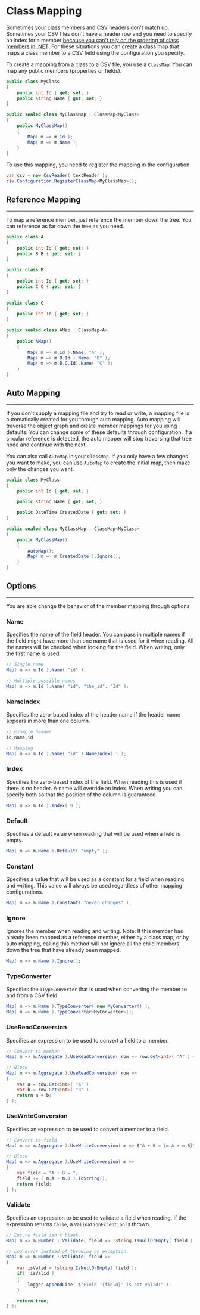 # Class Mapping

Sometimes your class members and CSV headers don't match up. Sometimes your CSV files don't have a header row and you need to specify an index for a member [because you can't rely on the ordering of class members in .NET](https://blogs.msdn.microsoft.com/haibo_luo/2006/07/10/member-order-returned-by-getfields-getmethods/). For these situations you can create a class map that maps a class member to a CSV field using the configuration you specify.

To create a mapping from a class to a CSV file, you use a `ClassMap`. You can map any public members (properties or fields).

```cs
public class MyClass
{
	public int Id { get; set; }
	public string Name { get; set; }
}

public sealed class MyClassMap : ClassMap<MyClass>
{
	public MyClassMap()
	{
		Map( m => m.Id );
		Map( m => m.Name );
	}
}
```

To use this mapping, you need to register the mapping in the configuration.

```cs
var csv = new CsvReader( textReader );
csv.Configuration.RegisterClassMap<MyClassMap>();
```

## Reference Mapping

<hr/>

To map a reference member, just reference the member down the tree. You can reference as far down the tree as you need.

```cs
public class A
{
	public int Id { get; set; }
	public B B { get; set; }
}

public class B
{
	public int Id { get; set; }
	public C C { get; set; }
}

public class C
{
	public int Id { get; set; }
}

public sealed class AMap : ClassMap<A>
{
	public AMap()
	{
		Map( m => m.Id ).Name( "A" );
		Map( m => m.B.Id ).Name( "B" );
		Map( m => m.B.C.Id).Name( "C" );
	}
}
```

## Auto Mapping

<hr/>

If you don't supply a mapping file and try to read or write, a mapping file is automatically created for you through auto mapping. Auto mapping will traverse the object graph and create member mappings for you using defaults. You can change some of these defaults through configuration. If a circular reference is detected, the auto mapper will stop traversing that tree node and continue with the next.

You can also call `AutoMap` in your `ClassMap`. If you only have a few changes you want to make, you can use `AutoMap` to create the initial map, then make only the changes you want.

```cs
public class MyClass
{
	public int Id { get; set; }

	public string Name { get; set; }

	public DateTime CreatedDate { get; set; }
}

public sealed class MyClassMap : ClassMap<MyClass>
{
	public MyClassMap()
	{
		AutoMap();
		Map( m => m.CreatedDate ).Ignore();
	}
}
```

## Options

<hr/>

You are able change the behavior of the member mapping through options.

### Name

Specifies the name of the field header. You can pass in multiple names if the field might have more than one name that is used for it when reading. All the names will be checked when looking for the field. When writing, only the first name is used.

```cs
// Single name
Map( m => m.Id ).Name( "id" );

// Multiple possible names
Map( m => m.Id ).Name( "id", "the_id", "Id" );
```

### NameIndex

Specifies the zero-based index of the header name if the header name appears in more than one column.

```cs
// Example header
id,name,id

// Mapping
Map( m => m.Id ).Name( "id" ).NameIndex( 1 );
```

### Index

Specifies the zero-based index of the field. When reading this is used if there is no header. A name will override an index. When writing you can specify both so that the position of the column is guaranteed.

```cs
Map( m => m.Id ).Index( 0 );
```

### Default

Specifies a default value when reading that will be used when a field is empty.

```cs
Map( m => m.Name ).Default( "empty" );
```

### Constant

Specifies a value that will be used as a constant for a field when reading and writing. This value will always be used regardless of other mapping configurations.

```cs
Map( m => m.Name ).Constant( "never changes" );
```

### Ignore

Ignores the member when reading and writing. Note: If this member has already been mapped as a reference member, either by a class map, or by auto mapping, calling this method will not ignore all the child members down the tree that have already been mapped.

```cs
Map( m => m.Name ).Ignore();
```

### TypeConverter

Specifies the `ITypeConverter` that is used when converting the member to and from a CSV field.

```cs
Map( m => m.Name ).TypeConverter( new MyConverter() );
Map( m => m.Name ).TypeConverter<MyConverter>();
```

### UseReadConversion

Specifies an expression to be used to convert a field to a member.

```cs
// Convert to member
Map( m => m.Aggregate ).UseReadConversion( row => row.Get<int>( "A" ) + row.Get<int>( "B" ) );

// Block
Map( m => m.Aggregate ).UseReadConversion( row =>
{
	var a = row.Get<int>( "A" );
	var b = row.Get<int>( "B" );
	return a + b;
} );
```

### UseWriteConversion

Specifies an expression to be used to convert a member to a field.

```cs
// Convert to field
Map( m => m.Aggregate ).UseWriteConversion( m => $"A + B = {m.A + m.B}" );

// Block
Map( m => m.Aggregate ).UseWriteConversion( m =>
{
	var field = "A + B = ";
	field += ( m.A + m.B ).ToString();
	return field;
} );
```

### Validate

Specifies an expression to be used to validate a field when reading. If the expression returns `false`, a `ValidationException` is thrown.

```cs
// Ensure field isn't blank.
Map( m => m.Number ).Validate( field => !string.IsNullOrEmpty( field ) );

// Log error instead of throwing an exception.
Map( m => m.Number ).Validate( field =>
{
	var isValid = !string.IsNullOrEmpty( field );
	if( !isValid )
	{
		logger.AppendLine( $"Field '{field}' is not valid!" );
	}

	return true;
} );
```

<br/>
